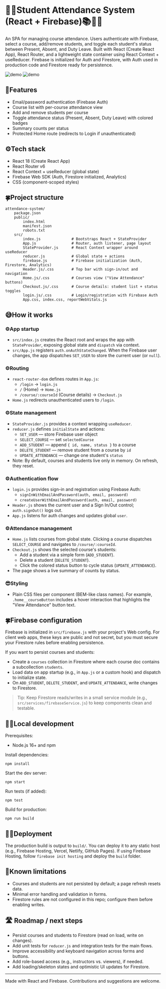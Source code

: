 # 👩‍💻Student Attendance System (React + Firebase)📚🧑‍🎓

An SPA for managing course attendance. Users authenticate with Firebase, select a course, add/remove students, and toggle each student's status between Present, Absent, and Duty Leave. Built with React (Create React App), React Router, and a lightweight state container using React Context + useReducer. Firebase is initialized for Auth and Firestore, with Auth used in production code and Firestore ready for persistence.

![demo](https://github.com/AMMU-N-RAJ/Student-Attendance-System/blob/master/Att-Sym.gif)
![demo](https://github.com/AMMU-N-RAJ/Student-Attendance-System/blob/master/attsym2.gif)

## 🌟Features

- Email/password authentication (Firebase Auth)
- Course list with per-course attendance view
- Add and remove students per course
- Toggle attendance status (Present, Absent, Duty Leave) with colored badges
- Summary counts per status
- Protected Home route (redirects to Login if unauthenticated)

## ⚙️Tech stack

- React 18 (Create React App)
- React Router v6
- React Context + useReducer (global state)
- Firebase Web SDK (Auth, Firestore initialized, Analytics)
- CSS (component-scoped styles)

## 🍀Project structure

```
attendance-system/
	package.json
	public/
		index.html
		manifest.json
		robots.txt
	src/
		index.js              # Bootstraps React + StateProvider
		App.js                # Router, auth listener, page layout
		StateProvider.js      # React Context wrapper around useReducer
		reducer.js            # Global state + actions
		firebase.js           # Firebase initialization (Auth, Firestore, Analytics)
		Header.js/.css        # Top bar with sign-in/out and navigation
		Home.js/.css          # Courses view ("View Attendance" buttons)
		Checkout.js/.css      # Course details: student list + status toggles
		login.js/.css         # Login/registration with Firebase Auth
		App.css, index.css, reportWebVitals.js
```

## 😅How it works

### ⚙️App startup

- `src/index.js` creates the React root and wraps the app with `StateProvider`, exposing global state and `dispatch` via context.
- `src/App.js` registers `auth.onAuthStateChanged`. When the Firebase user changes, the app dispatches `SET_USER` to store the current user (or `null`).

### ⚙️Routing

- `react-router-dom` defines routes in `App.js`:
  - `/login` → `login.js`
  - `/` (Home) → `Home.js`
  - `/course/:courseId` (Course details) → `Checkout.js`
- `Home.js` redirects unauthenticated users to `/login`.

### ⚙️State management

- `StateProvider.js` provides a context wrapping `useReducer`.
- `reducer.js` defines `initialState` and actions:
  - `SET_USER` — store Firebase user object
  - `SELECT_COURSE` — set `selectedCourse`
  - `ADD_STUDENT` — append `{ id, name, status }` to a course
  - `DELETE_STUDENT` — remove student from a course by `id`
  - `UPDATE_ATTENDANCE` — change one student's `status`
- Note: By default, courses and students live only in memory. On refresh, they reset.

### ⚙️Authentication flow

- `login.js` provides sign-in and registration using Firebase Auth:
  - `signInWithEmailAndPassword(auth, email, password)`
  - `createUserWithEmailAndPassword(auth, email, password)`
- `Header.js` shows the current user and a Sign In/Out control; `auth.signOut()` logs out.
- `App.js` listens for auth changes and updates global `user`.

### ⚙️Attendance management

- `Home.js` lists courses from global state. Clicking a course dispatches `SELECT_COURSE` and navigates to `/course/:courseId`.
- `Checkout.js` shows the selected course's students:
  - Add a student via a simple form (`ADD_STUDENT`).
  - Delete a student (`DELETE_STUDENT`).
  - Click the colored status button to cycle status (`UPDATE_ATTENDANCE`).
- The page shows a live summary of counts by status.

### 😎Styling

- Plain CSS files per component (BEM-like class names). For example, `.home__courseButton` includes a hover interaction that highlights the "View Attendance" button text.

## 🍀Firebase configuration

Firebase is initialized in `src/firebase.js` with your project's Web config. For client web apps, these keys are public and not secret, but you must secure your Firestore rules before enabling persistence.

If you want to persist courses and students:

- Create a `courses` collection in Firestore where each course doc contains a subcollection `students`.
- Load data on app startup (e.g., in `App.js` or a custom hook) and dispatch to initialize state.
- On `ADD_STUDENT`, `DELETE_STUDENT`, and `UPDATE_ATTENDANCE`, write changes to Firestore.

> Tip: Keep Firestore reads/writes in a small service module (e.g., `src/services/firebaseService.js`) to keep components clean and testable.

## 👩‍💻Local development

Prerequisites:

- Node.js 16+ and npm

Install dependencies:

```pwsh
npm install
```

Start the dev server:

```pwsh
npm start
```

Run tests (if added):

```pwsh
npm test
```

Build for production:

```pwsh
npm run build
```

## 👩‍💻Deployment

The production build is output to `build/`. You can deploy it to any static host (e.g., Firebase Hosting, Vercel, Netlify, GitHub Pages). If using Firebase Hosting, follow `firebase init hosting` and deploy the `build` folder.

## 🫠Known limitations

- Courses and students are not persisted by default; a page refresh resets data.
- Minimal error handling and validation in forms.
- Firestore rules are not configured in this repo; configure them before enabling writes.

## 🛣️ Roadmap / next steps

- Persist courses and students to Firestore (read on load, write on changes).
- Add unit tests for `reducer.js` and integration tests for the main flows.
- Improve accessibility and keyboard navigation across forms and buttons.
- Add role-based access (e.g., instructors vs. viewers), if needed.
- Add loading/skeleton states and optimistic UI updates for Firestore.

---

Made with React and Firebase. Contributions and suggestions are welcome.
